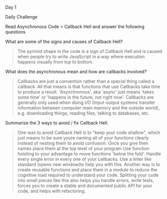 Day 1

Daily Challenge

Read Asynchronous Code > Callback Hell and answer the following questions

What are some of the signs and causes of Callback Hell?
>The pyrimid shape in the code is a sign of Callback Hell and is caused when people try to write JavaScript in a way where execution happens visually from top to bottom.

What does the asynchronous mean and how are callbacks involved?
>Callbacks are just a convention rather than a special thing called a callback. All that means is that functions that use Callbacks take time to produce a result. 'Asynchronous', aka 'async' just means 'takes some time' or 'happens in the future, not right now'. Callbacks are generally only used when doing I/O (Input-output systems transfer information between computer main memory and the outside world), e.g. downloading things, reading files, talking to databases, etc.

Summarize the 3 ways to avoid / fix Callback Hell. 
> One was to avoid Callback Hell is to "keep your code shallow", which just means to be sure youre naming all of your functions clearly instead of nesting them to avoid confusion. Once you give then names place them at the top level of your program
Use function hoisting to your advantage to move functions 'below the fold'. Handle every single error in every one of your callbacks. Use a linter like standard (opens new window)to help you with this. Another way is to
create reusable functions and place them in a module to reduce the cognitive load required to understand your code. Splitting your code into small pieces like this also helps you handle errors, write tests, forces you to create a stable and documented public API for your code, and helps with refactoring.